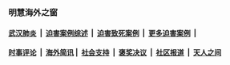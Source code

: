 
### 明慧海外之窗

####  [武汉肺炎](indexes/365.md?t=04221701) &nbsp;|&nbsp;  [迫害案例综述](indexes/328.md?t=04221701) &nbsp;|&nbsp; [迫害致死案例](indexes/277.md?t=04221701)  &nbsp;|&nbsp; [更多迫害案例](indexes/81.md?t=04221701)  &nbsp;|&nbsp; 
####  [时事评论](indexes/19.md?t=04221701) &nbsp;|&nbsp; [海外简讯](indexes/245.md?t=04221701)&nbsp;|&nbsp;  [社会支持](indexes/140.md?t=04221701) &nbsp;|&nbsp; [褒奖决议](indexes/282.md?t=04221701) &nbsp;|&nbsp; [社区报道](indexes/91.md?t=04221701)  &nbsp;|&nbsp; [天人之间](indexes/78.md?t=04221701) 

